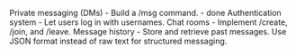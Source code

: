 Private messaging (DMs) - Build a /msg <user> command. - done
Authentication system - Let users log in with usernames.
Chat rooms - Implement /create, /join, and /leave.
Message history - Store and retrieve past messages.
Use JSON format instead of raw text for structured messaging.